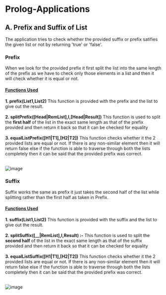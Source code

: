 # Prolog-Applications
## A. Prefix and Suffix of List
The application tries to check whether the provided suffix or prefix satifies the given list or not by returning 'true' or 'false'.
### Prefix
When we look for the provided prefix it first split the list into the same length of the prefix as we have to check only those elements in a list and then it will check whether it is equal or not.
#### <ins>Functions Used</ins>
**1. prefix(List1,List2)**
    This function is provided with the prefix and the list to give out the result.<br /><br />
**2. splitPrefix([Head|RemList],I,[Head|Result])**
    This function is used to split the **first half** of the list in the exact same length as that of the prefix provided and then return it back so that it can be checked for equality<br /><br />
**3. equalListPrefix([H1|T1],[H2|T2])**
    This function checks whether it the 2 provided lists are equal or not. If there is any non-similar element then it will return false else if the function is able to traverse through both the lists completely then it can be said that the provided prefix was correct. <br /><br />
    
![image](https://user-images.githubusercontent.com/33955028/140700252-acfc5d23-524d-4f1b-bc28-d9bff45122cd.png)


### Suffix
Suffix works the same as prefix it just takes the second half of the list while splitting rather than the first half as taken in Prefix.

#### <ins>Functions Used</ins>
**1. suffix(List1,List2)**
    This function is provided with the suffix and the list to give out the result.<br /><br />
**2. splitSuffix([__|RemList],I,Result) :-**
    This function is used to split the **second half** of the list in the exact same length as that of the suffix provided and then return it back so that it can be checked for equality<br /><br />
**3. equalListSuffix([H1|T1],[H2|T2])**
    This function checks whether it the 2 provided lists are equal or not. If there is any non-similar element then it will return false else if the function is able to traverse through both the lists completely then it can be said that the provided prefix was correct. <br /><br />

![image](https://user-images.githubusercontent.com/33955028/140699764-59456196-d158-4006-b862-bddbce9a3720.png)
